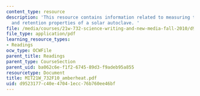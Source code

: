 ```yaml
---
content_type: resource
description: 'This resource contains information related to measuring the heat absorption
  and retention properties of a solar autoclave. '
file: /media/courses/21w-732-science-writing-and-new-media-fall-2010/d9523177c40e47041ecc76b760ee46bf_MIT21W_732F10_amberheat.pdf
file_type: application/pdf
learning_resource_types:
- Readings
ocw_type: OCWFile
parent_title: Readings
parent_type: CourseSection
parent_uid: ba062c6e-f1f2-6745-89d3-f9adeb95a855
resourcetype: Document
title: MIT21W_732F10_amberheat.pdf
uid: d9523177-c40e-4704-1ecc-76b760ee46bf
---
```

